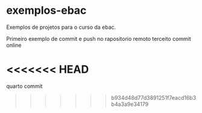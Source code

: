 # exemplos-ebac
Exemplos de projetos para o curso da ebac.

Primeiro exemplo de commit e push no rapositorio remoto
terceito commit online

<<<<<<< HEAD
=======
quarto commit
>>>>>>> b934d48d77d3891251f7eacd16b3b4a3a9e34179
